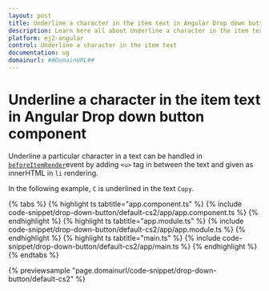 ```yaml
---
layout: post
title: Underline a character in the item text in Angular Drop down button component | Syncfusion
description: Learn here all about Underline a character in the item text in Syncfusion Angular Drop down button component of Syncfusion Essential JS 2 and more.
platform: ej2-angular
control: Underline a character in the item text 
documentation: ug
domainurl: ##DomainURL##
---
```


# Underline a character in the item text in Angular Drop down button component

Underline a particular character in a text can be handled in
[`beforeItemRender`](https://ej2.syncfusion.com/angular/documentation/api/drop-down-button#beforeitemrender)event by
adding `<u>` tag in between the text and given as innerHTML in `li` rendering.

In the following example, `C` is underlined in the text `Copy`.

{% tabs %}
{% highlight ts tabtitle="app.component.ts" %}
{% include code-snippet/drop-down-button/default-cs2/app/app.component.ts %}
{% endhighlight %}
{% highlight ts tabtitle="app.module.ts" %}
{% include code-snippet/drop-down-button/default-cs2/app/app.module.ts %}
{% endhighlight %}
{% highlight ts tabtitle="main.ts" %}
{% include code-snippet/drop-down-button/default-cs2/app/main.ts %}
{% endhighlight %}
{% endtabs %}
  
{% previewsample "page.domainurl/code-snippet/drop-down-button/default-cs2" %}